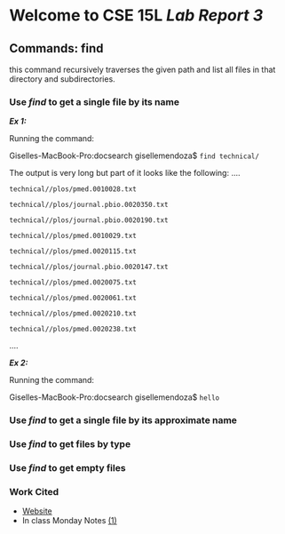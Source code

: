 # Welcome to CSE 15L *Lab Report 3*
## Commands: find
this command recursively traverses the given path and list all files in that directory and subdirectories.


### Use *find* to get a single file by its name

***Ex 1:***

Running the command:

Giselles-MacBook-Pro:docsearch gisellemendoza$ ``` find technical/ ```

The output is very long but part of it looks like the following:
....
```
technical//plos/pmed.0010028.txt

technical//plos/journal.pbio.0020350.txt

technical//plos/journal.pbio.0020190.txt

technical//plos/pmed.0010029.txt

technical//plos/pmed.0020115.txt

technical//plos/journal.pbio.0020147.txt

technical//plos/pmed.0020075.txt

technical//plos/pmed.0020061.txt

technical//plos/pmed.0020210.txt

technical//plos/pmed.0020238.txt
```
....

***Ex 2:***

Running the command:

Giselles-MacBook-Pro:docsearch gisellemendoza$ ``` hello ```


### Use *find* to get a single file by its approximate name

### Use *find* to get files by type

### Use *find* to get empty files



### Work Cited
- [Website](https://www.redhat.com/sysadmin/linux-find-command) 
- In class Monday Notes [(1)](https://drive.google.com/file/d/1IvJTh1sfpG28CRI9wH666phLByjwTNJz/view)

